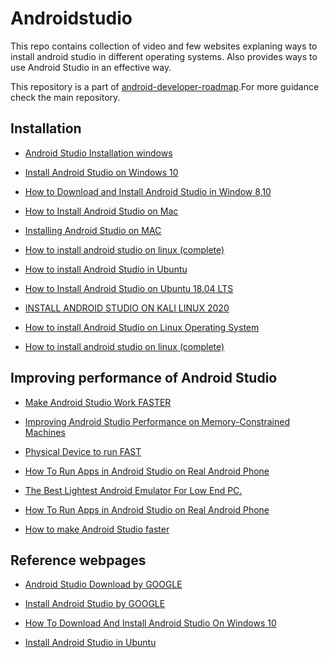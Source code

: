 # Androidstudio 

This repo contains collection of video and few websites explaning ways to install android studio in different operating systems.
Also provides ways to use Android Studio in an effective way.

This repository is a part of [android-developer-roadmap](https://github.com/mobile-roadmap/android-developer-roadmap).For more guidance check the main repository. 

## Installation

* [Android Studio Installation windows ](https://www.youtube.com/watch?v=5LMRbAiRkdY)
* [Install Android Studio on Windows 10](https://www.youtube.com/watch?v=0zx_eFyHRU0)
* [How to Download and Install Android Studio in Window 8,10](https://www.youtube.com/watch?v=0xODJ-AZR8U)

* [How to Install Android Studio on Mac](https://www.youtube.com/watch?v=br-1VuwIjd8)
* [Installing Android Studio on MAC](https://www.youtube.com/watch?v=xcuySGDzho4)

* [How to install android studio on linux (complete)](https://www.youtube.com/watch?v=3jGbXCpgJLU)
* [How to install Android Studio in Ubuntu](https://www.youtube.com/watch?v=axtVId9ASmY)
* [How to Install Android Studio on Ubuntu 18.04 LTS](https://www.youtube.com/watch?v=iNN3snc6VLo)
* [INSTALL ANDROID STUDIO ON KALI LINUX 2020](https://www.youtube.com/watch?v=YkzXouMDMEw)
* [How to install Android Studio on Linux Operating System](https://www.youtube.com/watch?v=3kk8PRMDPT4)
* [How to install android studio on linux (complete)](https://www.youtube.com/watch?v=3jGbXCpgJLU)


## Improving performance of Android Studio

* [Make Android Studio Work FASTER](https://www.youtube.com/watch?v=F4fwHUdgp5c)
* [Improving Android Studio Performance on Memory-Constrained Machines](https://www.youtube.com/watch?v=3TENdS9Qqcc)

* [Physical Device to run FAST](https://www.youtube.com/watch?v=p2oHD-06YcM)
* [How To Run Apps in Android Studio on Real Android Phone](https://www.youtube.com/watch?v=CnAnOXqxQsc)

* [The Best Lightest Android Emulator For Low End PC.](https://www.youtube.com/watch?v=GIHDLbKX6Hk)
* [How To Run Apps in Android Studio on Real Android Phone](https://www.youtube.com/watch?v=CnAnOXqxQsc)
* [How to make Android Studio faster](https://www.youtube.com/watch?v=ytY1m1I6xi0)

## Reference webpages

* [Android Studio Download by GOOGLE](https://developer.android.com/studio)
* [Install Android Studio by GOOGLE](https://developer.android.com/studio/install)
* [How To Download And Install Android Studio On Windows 10](https://www.c-sharpcorner.com/article/how-to-download-and-install-android-studio-in-windows-10/#:~:text=To%20download%20the%20Android%20Studio,website%20in%20your%20web%20browser.&text=Click%20on%20the%20%22Download%20Android%20Studio%22%20option.&text=Double%20click%20on%20the%20downloaded,%2Dide.exe%22%20file.&text=%22Android%20Studio%20Setup%22%20will%20appear,click%20%22Next%22%20to%20proceed.)

* [Install Android Studio in Ubuntu](https://medium.com/better-programming/install-android-studio-in-ubuntu-b8aed675849f)




